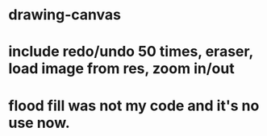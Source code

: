 # drawing-canvas
# include redo/undo 50 times, eraser, load image from res, zoom in/out
# flood fill was not my code and it's no use now.
